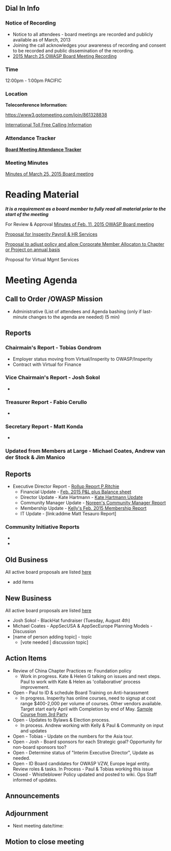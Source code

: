 ## Dial In Info

### Notice of Recording

  - Notice to all attendees - board meetings are recorded and publicly
    available as of March, 2013
  - Joining the call acknowledges your awareness of recording and
    consent to be recorded and public dissemination of the recording.
  - [2015 March 25 OWASP Board Meeting
    Recording](https://www.dropbox.com/s/488p2wm4vth2w5e/2015-03-25%2012.07%20OWASP%20Board%20Meeting.wmv?dl=0)

### Time

12:00pm - 1:00pm PACIFIC

### Location

**Teleconference Information:**

<https://www3.gotomeeting.com/join/861328838>

[International Toll Free Calling
Information](International_Toll_Free_Calling_Information "wikilink")

### Attendance Tracker

**[Board Meeting Attendance
Tracker](https://docs.google.com/a/owasp.org/spreadsheet/ccc?key=0ApZ9zE0hx0LNdG5uRzNYZE8ycDFabnBWNkU4SFpwREE)**

### Meeting Minutes

[Minutes of March 25, 2015 Board
meeting](https://docs.google.com/a/owasp.org/document/d/1V4zH9svGFg51eyfN8g3lLNM9lJUZk27U6deU6M3KLKE/edit?usp=sharing)

# Reading Material

***It is a requirement as a board member to fully read all material
prior to the start of the meeting***

For Review & Approval [Minutes of Feb. 11, 2015 OWASP Board
meeting](https://docs.google.com/document/d/13TnxGl4N1fM0IcVi104d-2CqKfBrDJVeCV2HdxFgtsI/edit?usp=sharing)

[Proposal for Insperity Payroll & HR
Services](https://docs.google.com/a/owasp.org/document/d/1PcUNDdL6K6EySI_Otrc0_bVWPIXFU94m3sdQvuO-4_g/edit?usp=sharing)

[Proposal to adjust policy and allow Corporate Member Allocaton to
Chapter or Project on annual
basis](https://docs.google.com/a/owasp.org/document/d/1R9VQd5t32JjSQbJjU7p4vqFrIEV73SFsEpRffZxOLYw/edit?usp=sharing)

Proposal for Virtual Mgmt Services

# Meeting Agenda

## Call to Order /OWASP Mission

  - Administrative (List of attendees and Agenda bashing (only if
    last-minute changes to the agenda are needed) (5 min)

## Reports

### Chairmain's Report - Tobias Gondrom

  - Employer status moving from Virtual/Insperity to OWASP/Insperity
  - Contract with Virtual for Finance

### Vice Chairmain's Report - Josh Sokol

  -
### Treasurer Report - Fabio Cerullo

  -
### Secretary Report - Matt Konda

  -
### Updated from Members at Large - Michael Coates, Andrew van der Stock & Jim Manico

## Reports

  - Executive Director Report - [Rollup Report
    P.Ritchie](https://drive.google.com/a/owasp.org/file/d/0BxjNZI6rYJRKRk1zWGlURkNLelU/view?usp=sharing)
      - Financial Update - [Feb. 2015 P\&L plus Balance
        sheet](https://drive.google.com/file/d/0BxjNZI6rYJRKMWp2ZGl1TkpUdW8/view)
      - Director Update - Kate Hartmann - [Kate Hartmann
        Update](https://docs.google.com/a/owasp.org/document/d/17IMoMjoxUi8UJznIcsY8JCD-DTsvSq30GRYorqkbdvI/edit?usp=sharing)
      - Community Manager Update - [Noreen's Community Manager
        Report](https://docs.google.com/a/owasp.org/document/d/1-4fIJfiLa8l02Hf1XBMqRYEiY2z6g4qwln-_ZLQ6GIs/edit?usp=docslist_api)
      - Membership Update - [Kelly's Feb. 2015 Membership
        Report](https://www.owasp.org/index.php/February_2015_Membership_Report)
      - IT Update - \[link:addme Matt Tesauro Report\]

### Community Initiative Reports

  -
  -
## Old Business

All active board proposals are listed
[here](https://drive.google.com/folderview?id=0BxSfMVkfLvslVXdvUFV3NkxucWc&usp=sharing)

  - add items

## New Business

All active board proposals are listed
[here](https://drive.google.com/folderview?id=0BxSfMVkfLvslVXdvUFV3NkxucWc&usp=sharing)

  - Josh Sokol - BlackHat fundraiser (Tuesday, August 4th)
  - Michael Coates - AppSecUSA & AppSecEurope Planning Models -
    Discussion
  - \[name of person adding topic\] - topic
      - \[vote needed | discussion topic\]

## Action Items

  - Review of China Chapter Practices re: Foundation policy
      - Work in progress. Kate & Helen G talking on issues and next
        steps. Paul to work with Kate & Helen as 'collaborative' process
        improvement.
  - Open - Paul to ID & schedule Board Training on Anti-harassment
      - In progress. Insperity has online courses, need to signup at
        cost range $400-2,000 per volume of courses. Other vendors
        available. Target start early April with Completion by end of
        May. [Sample Course from 3rd
        Party](http://www.complianceonline.com/offensive-behavior-and-harassment-that-violates-title-vii-of-the-civil-rights-act-of-1964-webinar-training-703890-prdw?channel=M9_NW_AP13_Kelly_MR24_BR)
  - Open - Updates to Bylaws & Election process.
      - In process. Andrew working with Kelly & Paul & Community on
        input and updates
  - Open - Tobias - Update on the numbers for the Asia tour.
  - Open - Josh - Board sponsors for each Strategic goal? Opportunity
    for non-board sponsors too?
  - Open - Determine status of "Interim Executive Director", Update as
    needed.
  - Open - ID Board candidates for OWASP VZW, Europe legal entity.
    Review roles & tasks. In Process - Paul & Tobias working this issue
  - Closed - Whistleblower Policy updated and posted to wiki. Ops Staff
    informed of updates.

## Announcements

## Adjournment

  - Next meeting date/time:

## Motion to close meeting